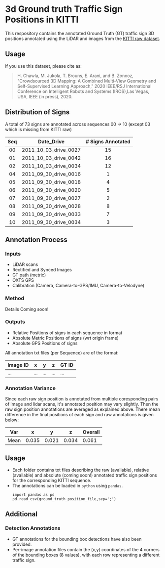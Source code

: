 # 3d Ground truth Traffic Sign Positions in KITTI

This respository contains the annotated Ground Truth (GT) traffic sign 3D positions annotated using the LiDAR and images from the [KITTI raw dataset](http://www.cvlibs.net/datasets/kitti/raw_data.php).

## Usage
If you use this dataset, please cite as:
> H. Chawla, M. Jukola, T. Brouns, E. Arani, and B. Zonooz, "Crowdsourced 3D Mapping: A Combined Multi-View Geometry and Self-Supervised Learning Approach," 2020 IEEE/RSJ International Conference on Intelligent Robots and Systems (IROS),Las Vegas, USA, IEEE (in press), 2020.

## Distribution of Signs
A total of 73 signs are annotated across sequences 00 -> 10 (except 03 which is missing from KITTI raw) 

| Seq |       Date_Drive      | # Signs Annotated |
|:---:|:---------------------:|:-----------------:|
|  00 | 2011_10_03_drive_0027 |         15        |
|  01 | 2011_10_03_drive_0042 |         16        |
|  02 | 2011_10_03_drive_0034 |         12        |
|  04 | 2011_09_30_drive_0016 |         1         |
|  05 | 2011_09_30_drive_0018 |         4         |
|  06 | 2011_09_30_drive_0020 |         5         |
|  07 | 2011_09_30_drive_0027 |         2         |
|  08 | 2011_09_30_drive_0028 |         8         |
|  09 | 2011_09_30_drive_0033 |         7         |
|  10 | 2011_09_30_drive_0034 |         3         |

## Annotation Process

### Inputs 
* LiDAR scans
* Rectified and Synced Images
* GT path (metric)
* OXTS GPS
* Calibration (Camera, Camera-to-GPS/IMU, Camera-to-Velodyne)

### Method
Details Coming soon!

### Outputs
* Relative Positions of signs in each sequence in format
* Absolute Metric Positions of signs (wrt origin frame)
* Absolute GPS Positions of signs

All annotation txt files (per Sequence) are of the format:

| Image ID | x   | y   | z   | GT ID |
|----------|-----|-----|-----|-----------|
| ...      | ... | ... | ... | ...       |

### Annotation Variance
Since each raw sign position is annotated from multiple coresponding pairs of image and lidar scans, it's annotated position may vary slightly. Then the raw sign position annotations are averaged as explained above. There mean difference in the final positions of each sign and raw annotations is given below:

| Var  | x     | y     | z     | Overall |
|------|-------|-------|-------|---------|
| Mean | 0.035 | 0.021 | 0.034 | 0.061   |

## Usage
* Each folder contains txt files describing the raw (available), relative (available) and absolute (coming soon!) annotated traffic sign positions for the corresponding KITTI sequence. 
* The annotations can be loaded in `python` using `pandas`. 
  ```
  import pandas as pd
  pd.read_csv(ground_truth_position_file,sep=';')
  ```
## Additional
### Detection Annotations
* GT annotations for the bounding box detections have also been provided.  
* Per-image annotation files contain the (x,y) coordinates of the 4 corners of the bounding boxes (8 values), with each row representing a different traffic sign. 
